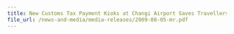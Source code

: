 ```yaml
---
title: New Customs Tax Payment Kioks at Changi Airport Saves Travellers Time
file_url: /news-and-media/media-releases/2009-08-05-mr.pdf
---
```

